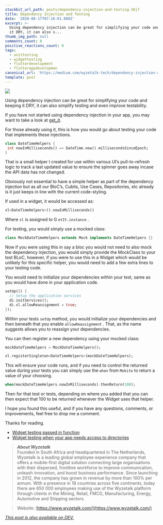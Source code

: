 ```yaml
---
stackbit_url_path: posts/dependency-injection-and-testing-36jf
title: Dependency Injection and Testing
date: '2020-08-17T07:16:01.000Z'
excerpt: >-
  Using dependency injection can be great for simplifying your code and keeping
  it DRY, it can also s...
thumb_img_path: null
comments_count: 0
positive_reactions_count: 0
tags:
  - unittesting
  - widgettesting
  - flutterdevelopment
  - flutterappdevelopmen
canonical_url: 'https://medium.com/wyzetalk-tech/dependency-injection-and-testing-9356069706c8'
template: post
---
```



[![](https://cdn-images-1.medium.com/max/1000/1*w_Hwise5fi9orTgRt5ClQA.jpeg)](https://medium.com/wyzetalk-tech/dependency-injection-and-testing-9356069706c8?source=rss-3ee6df9873b3------2)

Using dependency injection can be great for simplifying your code and keeping it DRY, it can also simplify testing and even improve testability.

If you have not started using dependency injection in your app, you may want to take a look at [get_it](https://pub.dev/packages/get_it).

For those already using it, this is how you would go about testing your code that implements these injections.


```dart
class DateTimeHelpers {
 int nowInMilliseconds() => DateTime.now().millisecondsSinceEpoch;
}
```


That is a small helper I created for use within various UI’s pull-to-refresh logic to track a last updated value to ensure the spinner goes away incase the API data has not changed.

Obviously not essential to have a simple helper as part of the dependency injection but as all our BloC’s, Cubits, Use Cases, Repositories, etc already is it just keeps in line with the current code-styling.

If used in a widget, it would be accessed as:


```dart
sl<DateTimeHelpers>().nowInMilliseconds()
```


Where 
`sl`
 is assigned to G
`etIt.instance`
.

For testing, you would simply use a mocked class:


```dart
class MockDateTimeHelpers extends Mock implements DateTimeHelpers {}
```


Now if you were using this in say a bloc you would not need to also mock the dependency injection, you would simply provide the MockClass to your test BLoC, however, if you were to use this in a Widget which would be unlikely for this specific helper, you would need to add a few extra lines to your testing code.

You would need to initialize your dependencies within your test, same as you would have done in your application code.


```dart
setUp(() {
  // Setup the application services
  di.initServices();
  di.sl.allowReassignment = true;
});
```


Within your tests 
`setUp`
 method, you would initialize your dependencies and then beneath that you enable 
`allowReassignment`
. That, as the name suggests allows you to reassign your dependencies.

You can then register a new dependency using your mocked class:


```dart
mockDateTimeHelpers = MockDateTimeHelpers();

sl.registerSingleton<DateTimeHelpers>(mockDateTimeHelpers);
```


This will ensure your code runs, and if you need to control the returned value during your tests you can simply use the 
`when`
 from 
`Mokito`
 to return a value of your choosing.


```dart
when(mockDateTimeHelpers.nowInMilliseconds).thenReturn(100);
```


Then for that test or tests, depending on where you added that you can then expect that 100 to be returned whenever the Widget uses that helper.

I hope you found this useful, and if you have any questions, comments, or improvements, feel free to drop me a comment.

Thanks for reading.

- [Widget testing passed in function](https://medium.com/wyzetalk-tech/widget-testing-passed-in-function-169c2633180b)
- [Widget testing when your app needs access to directories](https://medium.com/wyzetalk-tech/widget-testing-when-your-app-needs-access-to-directories-2c9c7aa73b8a)

> **_About Wyzetalk_**  
> Founded in South Africa and headquartered in The Netherlands, Wyzetalk is a leading global employee experience company that offers a mobile-first digital solution connecting large organisations with their dispersed, frontline workforce to improve communication, unleash innovation, and boost business performance. Since launching in 2012, the company has grown in revenue by more than 100% per annum. With a presence in 18 countries across five continents, today there are 650 000 employees making use of the Wyzetalk platform through clients in the Mining, Retail, FMCG, Manufacturing, Energy, Automotive and Shipping sectors.

> Website: [https://www.wyzetalk.com/](https://www.wyzetalk.com/)

*[This post is also available on DEV.](https://dev.to/remejuan/dependency-injection-and-testing-36jf)*


<script>
const parent = document.getElementsByTagName('head')[0];
const script = document.createElement('script');
script.type = 'text/javascript';
script.src = 'https://cdnjs.cloudflare.com/ajax/libs/iframe-resizer/4.1.1/iframeResizer.min.js';
script.charset = 'utf-8';
script.onload = function() {
    window.iFrameResize({}, '.liquidTag');
};
parent.appendChild(script);
</script>    
